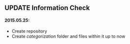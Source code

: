 ## UPDATE Information Check

#### 2015.05.25:

* Create repository
* Create *categorization* folder and files within it up to now
